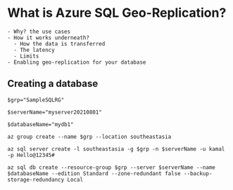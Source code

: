 # What is Azure SQL Geo-Replication?
    - Why? the use cases
    - How it works underneath?
      - How the data is transferred
      - The latency
      - Limits
    - Enabling geo-replication for your database


## Creating a database
`$grp="SampleSQLRG"`

`$serverName="myserver20210801"`

`$databaseName="mydb1"`

`az group create --name $grp --location southeastasia`

`az sql server create -l southeastasia -g $grp -n $serverName -u kamal -p Hello@12345#`

`az sql db create --resource-group $grp --server $serverName --name $databaseName --edition Standard --zone-redundant false --backup-storage-redundancy Local`

